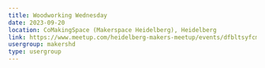 ```yaml
---
title: Woodworking Wednesday
date: 2023-09-20
location: CoMakingSpace (Makerspace Heidelberg), Heidelberg
link: https://www.meetup.com/heidelberg-makers-meetup/events/dfbltsyfcmbbc/
usergroup: makershd
type: usergroup
---
```

